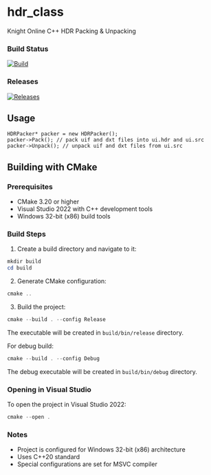 # hdr_class
Knight Online C++ HDR Packing &amp; Unpacking

### Build Status
[![Build](https://github.com/seukaiwokeo/hdr_class/actions/workflows/build.yml/badge.svg)](https://github.com/seukaiwokeo/hdr_class/actions/workflows/build.yml)

### Releases
[![Releases](https://img.shields.io/github/v/release/seukaiwokeo/hdr_class)](https://github.com/seukaiwokeo/hdr_class/releases)


## Usage
	HDRPacker* packer = new HDRPacker();  
	packer->Pack(); // pack uif and dxt files into ui.hdr and ui.src  
	packer->Unpack(); // unpack uif and dxt files from ui.src

## Building with CMake

### Prerequisites
- CMake 3.20 or higher
- Visual Studio 2022 with C++ development tools
- Windows 32-bit (x86) build tools

### Build Steps

1. Create a build directory and navigate to it:
```powershell
mkdir build
cd build
```

2. Generate CMake configuration:
```powershell
cmake ..
```

3. Build the project:
```powershell
cmake --build . --config Release
```

The executable will be created in `build/bin/release` directory.

For debug build:
```powershell
cmake --build . --config Debug
```

The debug executable will be created in `build/bin/debug` directory.

### Opening in Visual Studio
To open the project in Visual Studio 2022:
```powershell
cmake --open .
```

### Notes
- Project is configured for Windows 32-bit (x86) architecture
- Uses C++20 standard
- Special configurations are set for MSVC compiler
